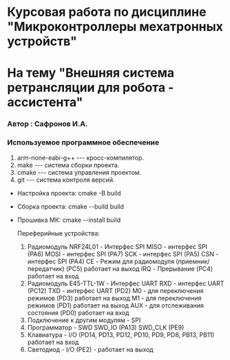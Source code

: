 # Курсовая работа по дисциплине "Микроконтроллеры мехатронных устройств"
# На тему "Внешняя система ретрансляции для робота - ассистента"
### Автор : Сафронов И.А.

### Используемое программное обеспечение

1. arm-none-eabi-g++ --- кросс-компилятор.
1. make --- система сборки проекта.
1. cmake --- система управления проектом.
1. git --- система контроля версий.

- Настройка проекта: 
    cmake -B build
- Сборка проекта:
    cmake --build build     
- Прошивка МК:
    cmake --install build 

    Переферийные устройства:
    1. Радиомодуль NRF24L01 - Интерфес SPI
        MISO - интерфес SPI (PA6)
        MOSI - интерфес SPI (PA7)
        SCK  - интерфес SPI (PA5)
        CSN  - интерфес SPI (PA4)
        CE   - Режим для радиомодуля (приемник/передатчик) (PC5) работает на выход
        IRQ  - Прерывание (PC4) работает на вход
    2. Радиомодуль E45-TTL-1W - Интерфес UART
        RXD - интерфес UART (PC12)
        TXD - интерфес UART (PD2)
        M0  - для переключения режимов (PD3) работает на выход
        M1  - для переключения режимов (PD1) работает на выход
        AUX - для отслеживания состояния (PD0) работает на вход
    3. Подключение к другим модулям - SPI
    4. Программатор - SWD 
        SWD_IO (PA13)
        SWD_CLK (PE9)
    5. Клавиатура - I/O (PD14, PD13, PD12, PD10, PD9, PD8, PB13, PB11) работает на вход 
    6. Светодиод - I/O (PE2) - работает на выход
